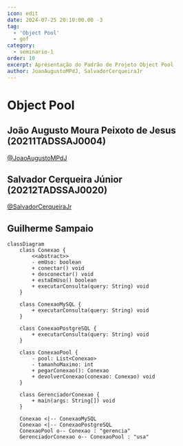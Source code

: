 ```yaml
---
icon: edit
date: 2024-07-25 20:10:00.00 -3
tag:
  - 'Object Pool'
  - gof
category:
  - seminario-1
order: 10
excerpt: Apresentação do Padrão de Projeto Object Pool
author: JoaoAugustoMPdJ, SalvadorCerqueiraJr
---
```


# Object Pool

## João Augusto Moura Peixoto de Jesus (20211TADSSAJ0004)
[@JoaoAugustoMPdJ](https://github.com/JoaoAugustoMPdJ)

<!-- @include: ../../../includes/seminario-1-JoaoAugustoMPdJ/README.md -->


## Salvador Cerqueira Júnior (20212TADSSAJ0020)
[@SalvadorCerqueiraJr](https://github.com/SalvadorCerqueiraJr)

<!-- @include: ../../../includes/seminario-1-SalvadorCerqueiraJr/README.md -->

## Guilherme Sampaio
```mermaid
classDiagram
    class Conexao {
        <<abstract>>
        - emUso: boolean
        + conectar() void
        + desconectar() void
        + estaEmUso() boolean
        + executarConsulta(query: String) void
    }

    class ConexaoMySQL {
        + executarConsulta(query: String) void
    }

    class ConexaoPostgreSQL {
        + executarConsulta(query: String) void
    }

    class ConexaoPool {
        - pool: List<Conexao>
        - tamanhoMaximo: int
        + pegarConexao(): Conexao
        + devolverConexao(conexao: Conexao) void
    }

    class GerenciadorConexao {
        + main(args: String[]) void
    }

    Conexao <|-- ConexaoMySQL
    Conexao <|-- ConexaoPostgreSQL
    ConexaoPool o-- Conexao : "gerencia"
    GerenciadorConexao o-- ConexaoPool : "usa"

```
